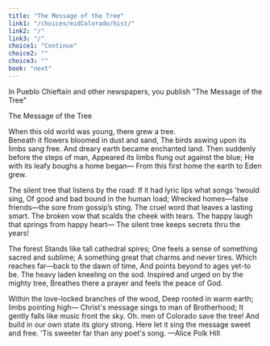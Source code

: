 ```yaml
---
title: "The Message of the Tree"
link1: "/choices/midColorado/hist/"
link2: "/"
link3: "/"
choice1: "Continue"
choice2: ""
choice3: ""
book: "next"
---
```

In Pueblo Chieftain and other newspapers, you publish "The Message of the Tree"

The Message of the Tree

When this old world was young, there grew a tree.  
    Beneath it flowers bloomed in dust and sand,
The birds aswing upon its limbs sang free.
    And dreary earth became enchanted land.
Then suddenly before the steps of man,
    Appeared its limbs flung out against the blue;
He with its leafy boughs a home began—
    From this first home the earth to Eden grew.

The silent tree that listens by the road:
    If it had lyric lips what songs 'twould sing,
Of good and bad bound in the human load;
    Wrecked homes—false friends—the sore from gossip’s sting.
The cruel word that leaves a lasting smart.
    The broken vow that scalds the cheek with tears.
The happy laugh that springs from happy heart—
    The silent tree keeps secrets thru the years!

The forest Stands like tall cathedral spires;
    One feels a sense of something sacred and sublime;
A something great that charms and never tires.
    Which reaches far—back to the dawn of time,
And points beyond to ages yet-to be.
    The heavy laden kneeling on the sod.
Inspired and urged on by the mighty tree,
    Breathes there a prayer and feels the peace of God.

Within the love-locked branches of the wood,
    Deep rooted in warm earth; limbs pointing high—
Christ's message sings to man of Brotherhood;
    It gently falls like music front the sky.
Oh. men of Colorado save the tree!
    And build in our own state its glory strong.
Here let it sing the message sweet and free.
    'Tis sweeter far than any poet's song.
        —Alice Polk Hill
